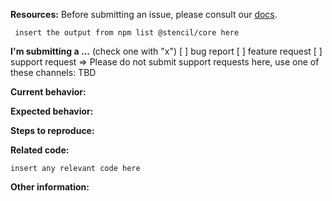 **Resources:**
Before submitting an issue, please consult our [docs]().

```
 insert the output from npm list @stencil/core here
```

**I'm submitting a ...**  (check one with "x")
[ ] bug report
[ ] feature request
[ ] support request => Please do not submit support requests here, use one of these channels: TBD

**Current behavior:**
<!-- Describe how the bug manifests. -->

**Expected behavior:**
<!-- Describe what the behavior would be without the bug. -->

**Steps to reproduce:**
<!-- If you are able to illustrate the bug or feature request with an example, please provide steps to reproduce and if possible a demo
-->

**Related code:**

```
insert any relevant code here
```

**Other information:**
<!-- List any other information that is relevant to your issue. Stack traces, related issues, suggestions on how to fix, Stack Overflow links, forum links, etc. -->
